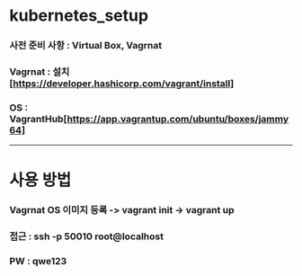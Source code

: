 # kubernetes_setup
### 사전 준비 사항 : Virtual Box, Vagrnat
### Vagrnat : 설치[https://developer.hashicorp.com/vagrant/install]
### OS : VagrantHub[https://app.vagrantup.com/ubuntu/boxes/jammy64]
---
# 사용 방법 
### Vagrnat OS 이미지 등록 -> vagrant init -> vagrant up

### 접근 : ssh -p 50010 root@localhost
### PW : qwe123

